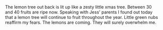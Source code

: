 The lemon tree out back is lit up like a zesty little xmas tree. Between 30 and 40 fruits are ripe now. Speaking with Jess' parents I found out today that a lemon tree will continue to fruit throughout the year. Little green nubs reaffirm my fears. The lemons are coming. They will surely overwhelm me.